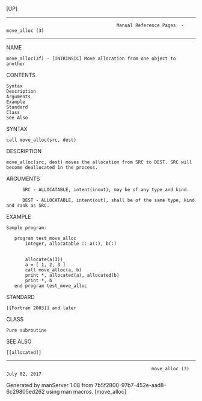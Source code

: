 [UP]

-----------------------------------------------------------------------------------------------------------------------------------
                                             Manual Reference Pages  - move_alloc (3)
-----------------------------------------------------------------------------------------------------------------------------------
                                                                 
NAME

    move_alloc(3f) - [INTRINSIC] Move allocation from one object to another

CONTENTS

    Syntax
    Description
    Arguments
    Example
    Standard
    Class
    See Also

SYNTAX

    call move_alloc(src, dest)

DESCRIPTION

    move_alloc(src, dest) moves the allocation from SRC to DEST. SRC will become deallocated in the process.

ARGUMENTS

          SRC - ALLOCATABLE, intent(inout), may be of any type and kind.

          DEST - ALLOCATABLE, intent(out), shall be of the same type, kind and rank as SRC.

EXAMPLE

    Sample program:

       program test_move_alloc
           integer, allocatable :: a(:), b(:)


           allocate(a(3))
           a = [ 1, 2, 3 ]
           call move_alloc(a, b)
           print *, allocated(a), allocated(b)
           print *, b
       end program test_move_alloc



STANDARD

    [[Fortran 2003]] and later

CLASS

    Pure subroutine

SEE ALSO

    [[allocated]]

-----------------------------------------------------------------------------------------------------------------------------------

                                                          move_alloc (3)                                              July 02, 2017

Generated by manServer 1.08 from 7b5f2800-97b7-452e-aad8-6c29805ed262 using man macros.
                                                           [move_alloc]

